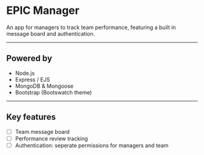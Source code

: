 # EPIC Manager
An app for managers to track team performance, featuring a built in message board and authentication.

---

## Powered by
* Node.js
* Express / EJS
* MongoDB & Mongoose
* Bootstrap (Bootswatch theme)
---

## Key features
- [ ] Team message board
- [ ] Performance review tracking
- [ ] Authentication: seperate permissions for managers and team
